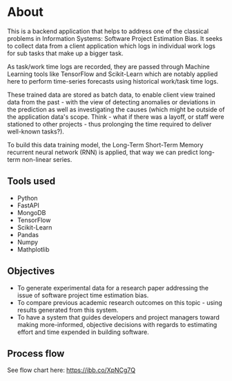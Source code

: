 # About

This is a backend application that helps to address one of the classical problems in Information Systems: Software Project Estimation Bias. It seeks to collect data from a client application which logs in individual work logs for sub tasks that make up a bigger task.

As task/work time logs are recorded, they are passed through Machine Learning tools like TensorFlow and Scikit-Learn which are notably applied here to perform time-series forecasts using historical work/task time logs.

These trained data are stored as batch data, to enable client view trained data from the past - with the view of detecting anomalies or deviations in the prediction as well as investigating the causes (which might be outside of the application data's scope. Think - what if there was a layoff, or staff were stationed to other projects - thus prolonging the time required to deliver well-known tasks?).

To build this data training model, the Long-Term Short-Term Memory recurrent neural network (RNN) is applied, that way we can predict long-term non-linear series.

## Tools used

- Python
- FastAPI
- MongoDB
- TensorFlow
- Scikit-Learn
- Pandas
- Numpy
- Mathplotlib

## Objectives

- To generate experimental data for a research paper addressing the issue of software project time estimation bias.
- To compare previous academic research outcomes on this topic -
  using results generated from this system.
- To have a system that guides developers and project managers toward making more-informed, objective decisions with regards to estimating effort and time expended in building software.

## Process flow

See flow chart here:
https://ibb.co/XpNCg7Q

